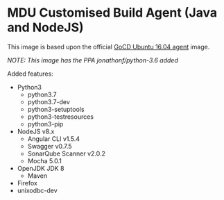 MDU Customised Build Agent (Java and NodeJS)
===

This image is based upon the official [GoCD Ubuntu 16.04 agent](https://hub.docker.com/r/gocd/gocd-agent-ubuntu-16.04/) 
image.

*NOTE: This image has the PPA jonathonf/python-3.6 added*

Added features:
* Python3
  * python3.7
  * python3.7-dev
  * python3-setuptools
  * python3-testresources
  * python3-pip
* NodeJS v8.x
  * Angular CLI v1.5.4
  * Swagger v0.7.5
  * SonarQube Scanner v2.0.2
  * Mocha 5.0.1
* OpenJDK JDK 8
  * Maven
* Firefox
* unixodbc-dev
